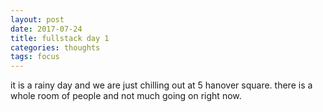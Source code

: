 ```yaml
---
layout: post
date: 2017-07-24
title: fullstack day 1
categories: thoughts
tags: focus
---
```


it is a rainy day and we are just chilling out at 5 hanover square. there is a whole room of people and not much going on right now.
